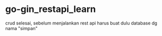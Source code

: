 # go-gin_restapi_learn
crud selesai, sebelum menjalankan rest api harus buat dulu database dg nama "simpan"
